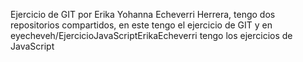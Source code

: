 Ejercicio de GIT por Erika Yohanna Echeverri Herrera, tengo dos repositorios compartidos, en este tengo el ejercicio de GIT y en eyecheveh/EjercicioJavaScriptErikaEcheverri tengo los ejercicios de JavaScript
